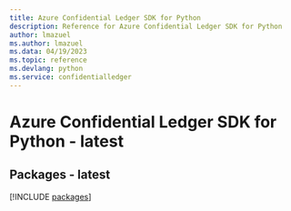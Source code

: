 ```yaml
---
title: Azure Confidential Ledger SDK for Python
description: Reference for Azure Confidential Ledger SDK for Python
author: lmazuel
ms.author: lmazuel
ms.data: 04/19/2023
ms.topic: reference
ms.devlang: python
ms.service: confidentialledger
---
```

# Azure Confidential Ledger SDK for Python - latest
## Packages - latest
[!INCLUDE [packages](confidential-ledger-index.md)]